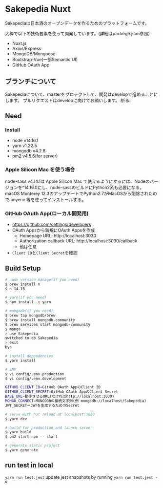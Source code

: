 # Sakepedia Nuxt

Sakepediaは日本酒のオープンデータを作るためのプラットフォームです。

大枠で以下の技術要素を使って開発しています。(詳細はpackege.json参照)

- Nuxt.js
- Axios/Express
- MongoDB/Mongoose
- Bootstrap-Vue(一部Semantic UI)
- GitHub OAuth App

## ブランチについて

Sakepediaについて、masterをプロテクトして、開発はdevelopで進めることにします。
プルリクエストはdevelopに向けてお願いします。:祈る:

## Need

### Install
- node v14.16.1
- yarn v1.22.5
- mongodb v4.2.8
- pm2 v4.5.6(for server)

### Apple Silicon Mac を使う場合  

node-sass v4.14.1は Apple Silicon Mac で使えるようにするには、Nodeのバージョンを^14.16.0にし、node-sassのビルドにPython2系も必要になる。
macOS Monterey 12.3のアップデートでPython2.7がMacOSから削除されたので anyenv 等を使ってインストールする。

### GitHub OAuth App(ローカル開発用)

- https://github.com/settings/developers
- OAuth Appsから新規にOAuth Appsを作成
  - Homepage URL: http://localhost:3030
  - Authorization callback URL: http://localhost:3030/callback
  - 他は任意
- `Client ID`と`Client Secret`を確認

## Build Setup

``` bash
# node version manage(if you need)
$ brew install n
$ n 14.16

# yarn(if you need)
$ npm install -g yarn

# mongodb(if you need)
$ brew tap mongodb/brew
$ brew install mongodb-community
$ brew services start mongodb-community
$ mongo
> use Sakepedia
switched to db Sakepedia
> exit
bye

# install dependencies
$ yarn install

# ENV
$ vi config/.env.production
$ vi config/.env.development

GITHUB_CLIENT_ID=GitHub OAuth AppのClient ID
GITHUB_CLIENT_SECRET=GitHub OAuth AppのClient Secret
BASE_URL=動作させるURL(なければhttp://localhost:3030)
MONGO_CONNECT=MONGODBの接続文字列(例 mongodb://localhost/Sakepedia)
JWT_SECRET＝JWTを生成するためのSecret

# serve with hot reload at localhost:3030
$ yarn dev

# build for production and launch server
$ yarn build
$ pm2 start npm -- start

# generate static project
$ yarn generate
```
## run test in local
`yarn run test:jest`
update jest snapshots by running `yarn run test:jest -u`
